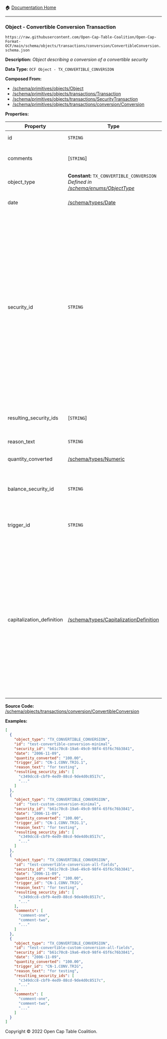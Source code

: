 :house: [Documentation Home](../../../../home/xudiera/code/README.md)

---

### Object - Convertible Conversion Transaction

`https://raw.githubusercontent.com/Open-Cap-Table-Coalition/Open-Cap-Format-OCF/main/schema/objects/transactions/conversion/ConvertibleConversion.schema.json`

**Description:** _Object describing a conversion of a convertible security_

**Data Type:** `OCF Object - TX_CONVERTIBLE_CONVERSION`

**Composed From:**

- [/schema/primitives/objects/Object](../../../primitives/objects/Object.md)
- [/schema/primitives/objects/transactions/Transaction](../../../primitives/objects/transactions/Transaction.md)
- [/schema/primitives/objects/transactions/SecurityTransaction](../../../primitives/objects/transactions/SecurityTransaction.md)
- [/schema/primitives/objects/transactions/conversion/Conversion](../../../primitives/objects/transactions/conversion/Conversion.md)

**Properties:**

| Property                  | Type                                                                                                                | Description                                                                                                                                                                                                                                                                                                                                                                                                                                                                                                 | Required   |
| ------------------------- | ------------------------------------------------------------------------------------------------------------------- | ----------------------------------------------------------------------------------------------------------------------------------------------------------------------------------------------------------------------------------------------------------------------------------------------------------------------------------------------------------------------------------------------------------------------------------------------------------------------------------------------------------- | ---------- |
| id                        | `STRING`                                                                                                            | Identifier for the object                                                                                                                                                                                                                                                                                                                                                                                                                                                                                   | `REQUIRED` |
| comments                  | [`STRING`]                                                                                                          | Unstructured text comments related to and stored for the object                                                                                                                                                                                                                                                                                                                                                                                                                                             | -          |
| object_type               | **Constant:** `TX_CONVERTIBLE_CONVERSION`</br>_Defined in [/schema/enums/ObjectType](../../../enums/ObjectType.md)_ | Object type field                                                                                                                                                                                                                                                                                                                                                                                                                                                                                           | `REQUIRED` |
| date                      | [/schema/types/Date](../../../types/Date.md)                                                                        | Date on which the transaction occurred                                                                                                                                                                                                                                                                                                                                                                                                                                                                      | `REQUIRED` |
| security_id               | `STRING`                                                                                                            | Identifier for the security (stock, plan security, warrant, or convertible) by which it can be referenced by other transaction objects. Note that while this identifier is created with an issuance object, it should be different than the issuance object's `id` field which identifies the issuance transaction object itself. All future transactions on the security (e.g. acceptance, transfer, cancel, etc.) must reference this `security_id` to qualify which security the transaction applies to. | `REQUIRED` |
| resulting_security_ids    | [`STRING`]                                                                                                          | Identifier for the security (or securities) that resulted from the conversion                                                                                                                                                                                                                                                                                                                                                                                                                               | `REQUIRED` |
| reason_text               | `STRING`                                                                                                            | Reason for the conversion                                                                                                                                                                                                                                                                                                                                                                                                                                                                                   | `REQUIRED` |
| quantity_converted        | [/schema/types/Numeric](../../../types/Numeric.md)                                                                  | Quantity of security units converted                                                                                                                                                                                                                                                                                                                                                                                                                                                                        | -          |
| balance_security_id       | `STRING`                                                                                                            | Identifier for the convertible that holds the remainder balance (for partial conversions)                                                                                                                                                                                                                                                                                                                                                                                                                   | -          |
| trigger_id                | `STRING`                                                                                                            | What is the id of the convertible's conversion trigger that resulted in this conversion                                                                                                                                                                                                                                                                                                                                                                                                                     | `REQUIRED` |
| capitalization_definition | [/schema/types/CapitalizationDefinition](../../../types/CapitalizationDefinition.md)                                | If this conversion event and its `quantity_converted` value was based on the company's capitalization, please specify what stock classes, stock plans and securities were aggregated to calculate the capitalization value used in the calculation (e.g. if it was based on "fully diluted" capitalization, please provide details on how this was calculated using the capitalization type datastructure).                                                                                                 | -          |

**Source Code:** [/schema/objects/transactions/conversion/ConvertibleConversion](../../../../../../../../../../schema/objects/transactions/conversion/ConvertibleConversion.schema.json)

**Examples:**

```json
[
  {
    "object_type": "TX_CONVERTIBLE_CONVERSION",
    "id": "test-convertible-conversion-minimal",
    "security_id": "b61c70c8-19a6-49c0-98f4-65f6c76b3841",
    "date": "2006-11-09",
    "quantity_converted": "100.00",
    "trigger_id": "CN-1.CONV.TRIG.1",
    "reason_text": "for testing",
    "resulting_security_ids": [
      "c349dcc8-cbf9-4ed9-88cd-9de4d0c8517c",
      "..."
    ]
  },
  {
    "object_type": "TX_CONVERTIBLE_CONVERSION",
    "id": "test-custom-conversion-minimal",
    "security_id": "b61c70c8-19a6-49c0-98f4-65f6c76b3841",
    "date": "2006-11-09",
    "quantity_converted": "100.00",
    "trigger_id": "CN-1.CONV.TRIG.1",
    "reason_text": "for testing",
    "resulting_security_ids": [
      "c349dcc8-cbf9-4ed9-88cd-9de4d0c8517c",
      "..."
    ]
  },
  {
    "object_type": "TX_CONVERTIBLE_CONVERSION",
    "id": "test-convertible-conversion-all-fields",
    "security_id": "b61c70c8-19a6-49c0-98f4-65f6c76b3841",
    "date": "2006-11-09",
    "quantity_converted": "100.00",
    "trigger_id": "CN-1.CONV.TRIG",
    "reason_text": "for testing",
    "resulting_security_ids": [
      "c349dcc8-cbf9-4ed9-88cd-9de4d0c8517c",
      "..."
    ],
    "comments": [
      "comment-one",
      "comment-two",
      "..."
    ]
  },
  {
    "object_type": "TX_CONVERTIBLE_CONVERSION",
    "id": "test-convertible-custom-conversion-all-fields",
    "security_id": "b61c70c8-19a6-49c0-98f4-65f6c76b3841",
    "date": "2006-11-09",
    "quantity_converted": "100.00",
    "trigger_id": "CN-1.CONV.TRIG",
    "reason_text": "for testing",
    "resulting_security_ids": [
      "c349dcc8-cbf9-4ed9-88cd-9de4d0c8517c",
      "..."
    ],
    "comments": [
      "comment-one",
      "comment-two",
      "..."
    ]
  }
]
```

Copyright © 2022 Open Cap Table Coalition.
